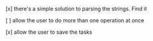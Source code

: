 [x] there's a simple solution to parsing the strings. Find it

[ ] allow the user to do more than one operation at once

[x] allow the user to save the tasks
